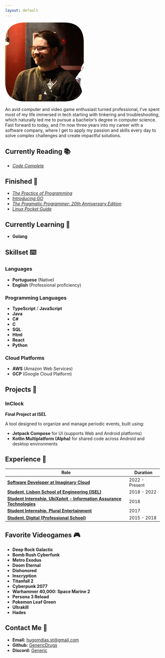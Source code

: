 ```yaml
---
layout: default
---
```

![Myself](/assets/me.png)

An avid computer and video game enthusiast turned professional,
 I’ve spent most of my life immersed in tech starting with tinkering and troubleshooting,
  which naturally led me to pursue a bachelor’s degree in computer science. Fast forward to today,
   and I’m now three years into my career with a software company,
    where I get to apply my passion and skills every day to solve complex challenges and create impactful solutions.


## Currently Reading 📚
- [*Code Complete*](https://en.wikipedia.org/wiki/Code_Complete)
## Finished 📕
- [*The Practice of Programming*](https://en.wikipedia.org/wiki/The_Practice_of_Programming)
- [*Introducing GO*](https://www.oreilly.com/library/view/introducing-go/9781491941997/)
- [*The Pragmatic Programmer: 20th Anniversary Edition*](https://pragprog.com/titles/tpp20/the-pragmatic-programmer-20th-anniversary-edition/)
- [*Linux Pocket Guide*](https://linuxpocketguide.com/)

## Currently Learning 🧠
- **Golang**

## Skillset ⌨️

### Languages
- **Portuguese** (Native)
- **English** (Professional proficiency)

### Programming Languages
- **TypeScript** / **JavaScript**
- **Java**
- **C#**
- **C**
- **SQL**
- **Html**
- **React**
- **Python**

### Cloud Platforms
- **AWS** (Amazon Web Services)
- **GCP** (Google Cloud Platform)

## Projects 💽

### InClock
**Final Project at ISEL**

A tool designed to organize and manage periodic events, built using:
  - **Jetpack Compose** for UI (supports Web and Android platforms)
  - **Kotlin Multiplatform (Alpha)** for shared code across Android and desktop environments

## Experience 💼

| Role                                                                                                | Duration       |
| --------------------------------------------------------------------------------------------------- | -------------- |
| [**Software Developer at Imaginary Cloud**](https://www.imaginarycloud.com/)                        | 2022 - Present |
| [**Student, Lisbon School of Engineering (ISEL)**](https://www.isel.pt/)                            | 2018 - 2022    |
| [**Student Internship, UbiXploit - Information Assurance Technologies**](https://www.ubixploit.pt/) | 2018           |
| [**Student Internship, Plural Entertainment**](https://pluralentertainment.com/en/)                 | 2017           |
| [**Student, Digital (Professional School)**](https://escoladigital.com/)                            | 2015 - 2018    |

## Favorite Videogames 🎮

- **Deep Rock Galactic**
- **Bomb Rush Cyberfunk**
- **Metro Exodus**
- **Doom Eternal**
- **Dishonored**
- **Inscryption**
- **Titanfall 2**
- **Cyberpunk 2077**
- **Warhammer 40,000: Space Marine 2**
- **Persona 3 Reload**
- **Pokemon Leaf Green**
- **Ultrakill**
- **Hades**

## Contact Me 🔗

- **Email:** [hugomdias.st@gmail.com](mailto:hugomdias.st@gmail.com)
- **Github:** [GenericDrugs](https://github.com/GenericDrugs)
- **Discord:** [Generic](https://discord.com/users/187105028513857536)

